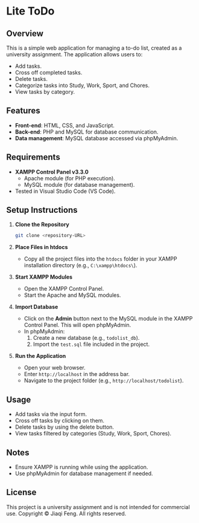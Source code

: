 # Lite ToDo

## Overview
This is a simple web application for managing a to-do list, created as a university assignment. The application allows users to:

- Add tasks.
- Cross off completed tasks.
- Delete tasks.
- Categorize tasks into Study, Work, Sport, and Chores.
- View tasks by category.

## Features

- **Front-end**: HTML, CSS, and JavaScript.
- **Back-end**: PHP and MySQL for database communication.
- **Data management**: MySQL database accessed via phpMyAdmin.

## Requirements

- **XAMPP Control Panel v3.3.0**
  - Apache module (for PHP execution).
  - MySQL module (for database management).
- Tested in Visual Studio Code (VS Code).

## Setup Instructions

1. **Clone the Repository**
   ```bash
   git clone <repository-URL>
   ```

2. **Place Files in htdocs**
   - Copy all the project files into the `htdocs` folder in your XAMPP installation directory (e.g., `C:\xampp\htdocs\`).

3. **Start XAMPP Modules**
   - Open the XAMPP Control Panel.
   - Start the Apache and MySQL modules.

4. **Import Database**
   - Click on the **Admin** button next to the MySQL module in the XAMPP Control Panel. This will open phpMyAdmin.
   - In phpMyAdmin:
     1. Create a new database (e.g., `todolist_db`).
     2. Import the `test.sql` file included in the project.

5. **Run the Application**
   - Open your web browser.
   - Enter `http://localhost` in the address bar.
   - Navigate to the project folder (e.g., `http://localhost/todolist`).

## Usage

- Add tasks via the input form.
- Cross off tasks by clicking on them.
- Delete tasks by using the delete button.
- View tasks filtered by categories (Study, Work, Sport, Chores).

## Notes

- Ensure XAMPP is running while using the application.
- Use phpMyAdmin for database management if needed.

## License

This project is a university assignment and is not intended for commercial use. Copyright © Jiaqi Feng. All rights reserved.
